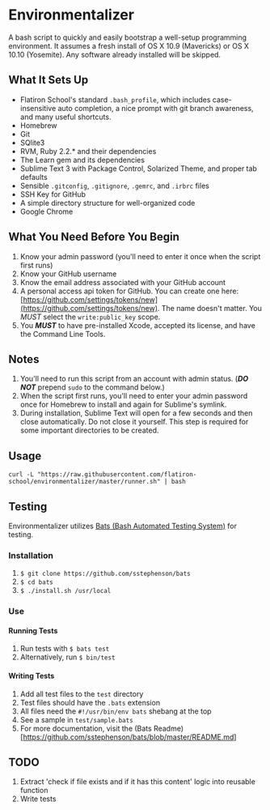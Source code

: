 # Environmentalizer

A bash script to quickly and easily bootstrap a well-setup programming
environment. It assumes a fresh install of OS X 10.9 (Mavericks) or OS X 10.10 (Yosemite).  Any software already installed will be skipped.

## What It Sets Up

- Flatiron School's standard `.bash_profile`, which includes case-insensitive auto completion, a nice prompt with git branch awareness, and many useful shortcuts.
- Homebrew
- Git
- SQlite3
- RVM, Ruby 2.2.* and their dependencies
- The Learn gem and its dependencies
- Sublime Text 3 with Package Control, Solarized Theme, and proper tab defaults
- Sensible `.gitconfig`, `.gitignore`, `.gemrc`, and `.irbrc` files
- SSH Key for GitHub
- A simple directory structure for well-organized code
- Google Chrome

## What You Need Before You Begin

1. Know your admin password (you'll need to enter it once when the script first runs)
2. Know your GitHub username
3. Know the email address associated with your GitHub account
4. A personal access api token for GitHub. You can create one here: [https://github.com/settings/tokens/new](https://github.com/settings/tokens/new). The name doesn't matter. You *MUST* select the `write:public_key` scope.
5. You ___MUST___ to have pre-installed Xcode, accepted its license, and have the Command Line Tools.

## Notes

1. You'll need to run this script from an account with admin status. (___DO NOT___ prepend `sudo` to the command below.)
2. When the script first runs, you'll need to enter your admin password once for Homebrew to install and again for Sublime's symlink.
3. During installation, Sublime Text will open for a few seconds and then close automatically. Do not close it yourself. This step is required for some important directories to be created.

## Usage

```shell
curl -L "https://raw.githubusercontent.com/flatiron-school/environmentalizer/master/runner.sh" | bash
```

## Testing

Environmentalizer utilizes [Bats (Bash Automated Testing System)](https://github.com/sstephenson/bats) for testing.

### Installation

1. `$ git clone https://github.com/sstephenson/bats`
2. `$ cd bats`
3. `$ ./install.sh /usr/local`

### Use

#### Running Tests

1. Run tests with `$ bats test`
2. Alternatively, run `$ bin/test`

#### Writing Tests

1. Add all test files to the `test` directory
2. Test files should have the `.bats` extension
3. All files need the `#!/usr/bin/env bats` shebang at the top
4. See a sample in `test/sample.bats`
5. For more documentation, visit the (Bats Readme)[https://github.com/sstephenson/bats/blob/master/README.md]

## TODO

1. Extract 'check if file exists and if it has this content' logic into
   reusable function
2. Write tests
